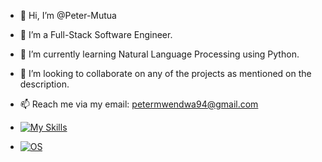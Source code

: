 - 👋 Hi, I’m @Peter-Mutua
- 👀 I’m a Full-Stack Software Engineer.
- 🌱 I’m currently learning Natural Language Processing using Python.
- 💞️ I’m looking to collaborate on any of the projects as mentioned on the description.
- 📫 Reach me via my email: petermwendwa94@gmail.com

- [![My Skills](https://skillicons.dev/icons?i=java,nodejs,spring,py,js,flutter,ts,react,laravel,postgres,mysql,mongodb,nginx,git,gitlab,githubactions,kubernetes,docker,aws,azure,jenkins,grafana,prometheus,materialui,css)](https://skillicons.dev)

- [![OS](https://skillicons.dev/icons?i=ubuntu)](https://skillicons.dev)

<!---
Peter-Mutua/Peter-Mutua is a ✨ special ✨ repository because its `README.md` (this file) appears on your GitHub profile.
You can click the Preview link to take a look at your changes.
--->
